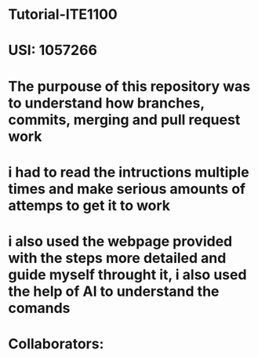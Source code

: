 # Tutorial-ITE1100

# USI: 1057266

# The purpouse of this repository was to understand how branches, commits, merging and pull request work
# i had to read the intructions multiple times and make serious amounts of attemps to get it to work
# i also used the webpage provided with the steps more detailed and guide myself throught it, i also used the help of AI to understand the comands

# Collaborators: 
